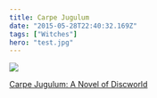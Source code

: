 ```yaml
---
title: Carpe Jugulum
date: "2015-05-28T22:40:32.169Z"
tags: ["Witches"]
hero: "test.jpg"
---
```


<a target="_blank"  href="https://www.amazon.com/gp/product/0062280147/ref=as_li_tl?ie=UTF8&camp=1789&creative=9325&creativeASIN=0062280147&linkCode=as2&tag=onionblosso01-20&linkId=ddcb3923474b3622bd9b911c7c92c8db"><img border="0" src="//ws-na.amazon-adsystem.com/widgets/q?_encoding=UTF8&MarketPlace=US&ASIN=0062280147&ServiceVersion=20070822&ID=AsinImage&WS=1&Format=_SL250_&tag=onionblosso01-20" ></a><img src="//ir-na.amazon-adsystem.com/e/ir?t=onionblosso01-20&l=am2&o=1&a=0062280147" width="1" height="1" border="0" alt="" style="border:none !important; margin:0px !important;" />

<a target="_blank" href="https://www.amazon.com/gp/product/0062280147/ref=as_li_tl?ie=UTF8&camp=1789&creative=9325&creativeASIN=0062280147&linkCode=as2&tag=onionblosso01-20&linkId=fb8db3c903388c2980b710d800f3bfa1">Carpe Jugulum: A Novel of Discworld</a><img src="//ir-na.amazon-adsystem.com/e/ir?t=onionblosso01-20&l=am2&o=1&a=0062280147" width="1" height="1" border="0" alt="" style="border:none !important; margin:0px !important;" />